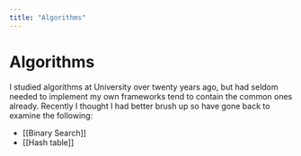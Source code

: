 ```yaml
---
title: "Algorithms"
---
```

# Algorithms

I studied algorithms at University over twenty years ago, but had seldom needed to implement my own frameworks tend to contain the common ones already.  Recently I thought I had better brush up so have gone back to examine the following:

+ [[Binary Search]]
+ [[Hash table]]